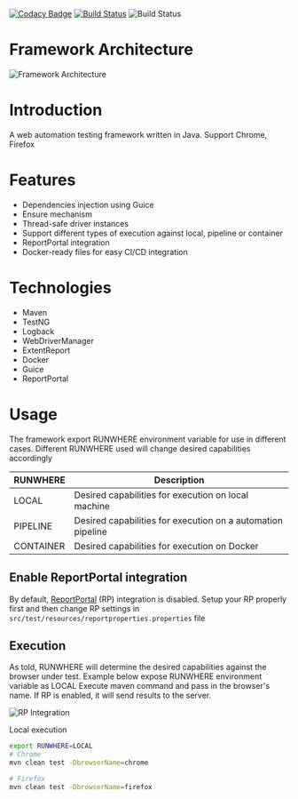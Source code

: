 [![Codacy Badge](https://api.codacy.com/project/badge/Grade/ea4a81e6a3cd4bf8a4a51b6f1f16145a)](https://www.codacy.com/manual/npvinh140589/selenium-test-framework?utm_source=github.com&amp;utm_medium=referral&amp;utm_content=zarashima/selenium-test-framework&amp;utm_campaign=Badge_Grade)
[![Build Status](https://travis-ci.com/zarashima/selenium-test-framework.svg?branch=master)](https://travis-ci.com/zarashima/selenium-test-framework)
![Build Status](https://github.com/zarashima/selenium-test-framework/workflows/Build%20Status/badge.svg)

# Framework Architecture
![Framework Architecture](https://github.com/zarashima/java-test-framework/blob/master/images/architecture.png)

# Introduction
A web automation testing framework written in Java. Support Chrome, Firefox

# Features
* Dependencies injection using Guice
* Ensure mechanism
* Thread-safe driver instances
* Support different types of execution against local, pipeline or container
* ReportPortal integration
* Docker-ready files for easy CI/CD integration

# Technologies
* Maven
* TestNG
* Logback
* WebDriverManager
* ExtentReport
* Docker
* Guice
* ReportPortal

# Usage
The framework export RUNWHERE environment variable for use in different cases. Different RUNWHERE used will change desired capabilities accordingly

| RUNWHERE | Description |
| --- | --- |
| LOCAL | Desired capabilities for execution on local machine |
| PIPELINE | Desired capabilities for execution on a automation pipeline |
| CONTAINER | Desired capabilities for execution on Docker |

## Enable ReportPortal integration
By default, [ReportPortal](https://reportportal.io/) (RP) integration is disabled. Setup your RP properly first and then change RP settings in `src/test/resources/reportproperties.properties` file

## Execution
As told, RUNWHERE will determine the desired capabilities against the browser under test. Example below expose RUNWHERE environment variable as LOCAL
Execute maven command and pass in the browser's name. If RP is enabled, it will send results to the server.

![RP Integration](https://github.com/zarashima/java-test-framework/blob/master/images/reportportal.png)

Local execution
```bash
export RUNWHERE=LOCAL
# Chrome
mvn clean test -DbrowserName=chrome

# Firefox
mvn clean test -DbrowserName=firefox
```
